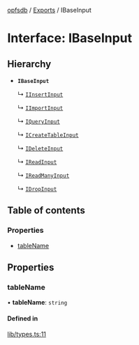 [opfsdb](../README.md) / [Exports](../modules.md) / IBaseInput

# Interface: IBaseInput

## Hierarchy

- **`IBaseInput`**

  ↳ [`IInsertInput`](IInsertInput.md)

  ↳ [`IImportInput`](IImportInput.md)

  ↳ [`IQueryInput`](IQueryInput.md)

  ↳ [`ICreateTableInput`](ICreateTableInput.md)

  ↳ [`IDeleteInput`](IDeleteInput.md)

  ↳ [`IReadInput`](IReadInput.md)

  ↳ [`IReadManyInput`](IReadManyInput.md)

  ↳ [`IDropInput`](IDropInput.md)

## Table of contents

### Properties

- [tableName](IBaseInput.md#tablename)

## Properties

### tableName

• **tableName**: `string`

#### Defined in

[lib/types.ts:11](https://github.com/sliterok/opfsdb/blob/bc134c9/lib/types.ts#L11)
